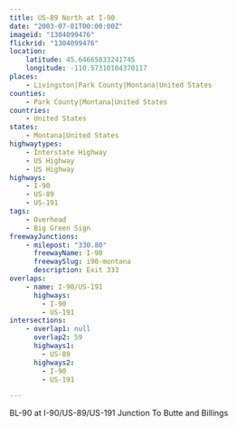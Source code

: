 ```yaml
---
title: US-89 North at I-90
date: "2003-07-01T00:00:00Z"
imageid: "1304099476"
flickrid: "1304099476"
location:
    latitude: 45.64665833241745
    longitude: -110.57310104370117
places:
    - Livingston|Park County|Montana|United States
counties:
    - Park County|Montana|United States
countries:
    - United States
states:
    - Montana|United States
highwaytypes:
    - Interstate Highway
    - US Highway
    - US Highway
highways:
    - I-90
    - US-89
    - US-191
tags:
    - Overhead
    - Big Green Sign
freewayJunctions:
    - milepost: "330.80"
      freewayName: I-90
      freewaySlug: i90-montana
      description: Exit 333
overlaps:
    - name: I-90/US-191
      highways:
        - I-90
        - US-191
intersections:
    - overlap1: null
      overlap2: 59
      highways1:
        - US-89
      highways2:
        - I-90
        - US-191

---
```

BL-90 at I-90/US-89/US-191 Junction To Butte and Billings
